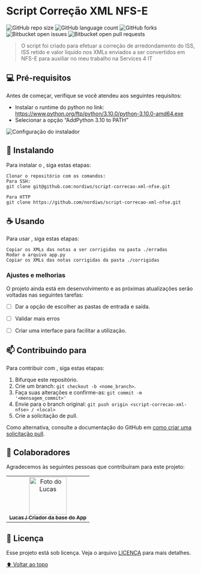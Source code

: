 # Script Correção XML NFS-E

![GitHub repo size](https://img.shields.io/github/repo-size/iuricode/README-template?style=for-the-badge)
![GitHub language count](https://img.shields.io/github/languages/count/iuricode/README-template?style=for-the-badge)
![GitHub forks](https://img.shields.io/github/forks/iuricode/README-template?style=for-the-badge)
![Bitbucket open issues](https://img.shields.io/bitbucket/issues/iuricode/README-template?style=for-the-badge)
![Bitbucket open pull requests](https://img.shields.io/bitbucket/pr-raw/iuricode/README-template?style=for-the-badge)

> O script foi criado para efetuar a correção de arredondamento do ISS, ISS retido e valor liquido nos XMLs enviados a ser convertidos em NFS-E para auxiliar no meu trabalho na Services 4 IT

## 💻 Pré-requisitos

Antes de começar, verifique se você atendeu aos seguintes requisitos:
<!---Estes são apenas requisitos de exemplo. Adicionar, duplicar ou remover conforme necessário--->
* Instalar o runtime do python no link: https://www.python.org/ftp/python/3.10.0/python-3.10.0-amd64.exe
* Selecionar a opção “AddPython 3.10 to PATH”
 <img src="python_inst.jpg" alt="Configuração do instalador">


## 🚀 Instalando <script-correcao-xml-nfse>

Para instalar o <script-correcao-xml-nfse>, siga estas etapas:

```
Clonar o repositório com os comandos:
Para SSH:
git clone git@github.com:nordiws/script-correcao-xml-nfse.git

Para HTTP
git clone https://github.com/nordiws/script-correcao-xml-nfse.git
```

## ☕ Usando <script-correcao-xml-nfse>

Para usar <script-correcao-xml-nfse>, siga estas etapas:

```
Copiar os XMLs das notas a ser corrigidas na pasta ./erradas
Rodar o arquivo app.py
Copiar os XMLs das notas corrigidas da pasta ./corrigidas
```



### Ajustes e melhorias

O projeto ainda está em desenvolvimento e as próximas atualizações serão voltadas nas seguintes tarefas:

- [ ] Dar a opção de escolher as pastas de entrada e saída.
- [ ] Validar mais erros
- [ ] Criar uma interface para facilitar a utilização.


## 📫 Contribuindo para <script-correcao-xml-nfse>
<!---Se o seu README for longo ou se você tiver algum processo ou etapas específicas que deseja que os contribuidores sigam, considere a criação de um arquivo CONTRIBUTING.md separado--->
Para contribuir com <script-correcao-xml-nfse>, siga estas etapas:

1. Bifurque este repositório.
2. Crie um branch: `git checkout -b <nome_branch>`.
3. Faça suas alterações e confirme-as: `git commit -m '<mensagem_commit>'`
4. Envie para o branch original: `git push origin <script-correcao-xml-nfse> / <local>`
5. Crie a solicitação de pull.

Como alternativa, consulte a documentação do GitHub em [como criar uma solicitação pull](https://help.github.com/en/github/collaborating-with-issues-and-pull-requests/creating-a-pull-request).

## 🤝 Colaboradores

Agradecemos às seguintes pessoas que contribuíram para este projeto:

<table>
  <tr>
    <td align="center">
      <a href="#">
        <img src="https://avatars3.githubusercontent.com/" width="100px;" alt="Foto do Lucas"/><br>
        <sub>
          <b>Lucas / Criador da base do App</b>
        </sub>
      </a>
    </td>
</table>

## 📝 Licença

Esse projeto está sob licença. Veja o arquivo [LICENÇA](LICENSE.md) para mais detalhes.

[⬆ Voltar ao topo](#script-correcao-xml-nfse)<br>